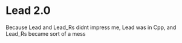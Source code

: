 # Lead 2.0

Because Lead and Lead_Rs didnt impress me, Lead was in Cpp, and Lead_Rs became sort of a mess